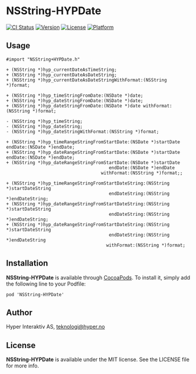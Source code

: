 # NSString-HYPDate

[![CI Status](http://img.shields.io/travis/hyperoslo/NSString-HYPDate.svg?style=flat)](https://travis-ci.org/hyperoslo/NSString-HYPDate)
[![Version](https://img.shields.io/cocoapods/v/NSString-HYPDate.svg?style=flat)](http://cocoadocs.org/docsets/NSString-HYPDate)
[![License](https://img.shields.io/cocoapods/l/NSString-HYPDate.svg?style=flat)](http://cocoadocs.org/docsets/NSString-HYPDate)
[![Platform](https://img.shields.io/cocoapods/p/NSString-HYPDate.svg?style=flat)](http://cocoadocs.org/docsets/NSString-HYPDate)

## Usage

```objc
#import "NSString+HYPDate.h"

+ (NSString *)hyp_currentDateAsTimeString;
+ (NSString *)hyp_currentDateAsDateString;
+ (NSString *)hyp_currentDateAsDateStringWithFormat:(NSString *)format;

+ (NSString *)hyp_timeStringFromDate:(NSDate *)date;
+ (NSString *)hyp_dateStringFromDate:(NSDate *)date;
+ (NSString *)hyp_dateStringFromDate:(NSDate *)date withFormat:(NSString *)format;

- (NSString *)hyp_timeString;
- (NSString *)hyp_dateString;
- (NSString *)hyp_dateStringWithFormat:(NSString *)format;

+ (NSString *)hyp_timeRangeStringFromStartDate:(NSDate *)startDate endDate:(NSDate *)endDate;
+ (NSString *)hyp_dateRangeStringFromStartDate:(NSDate *)startDate endDate:(NSDate *)endDate;
+ (NSString *)hyp_dateRangeStringFromStartDate:(NSDate *)startDate
                                       endDate:(NSDate *)endDate
                                    withFormat:(NSString *)format;;

+ (NSString *)hyp_timeRangeStringFromStartDateString:(NSString *)startDateString
                                       endDateString:(NSString *)endDateString;
+ (NSString *)hyp_dateRangeStringFromStartDateString:(NSString *)startDateString
                                       endDateString:(NSString *)endDateString;
+ (NSString *)hyp_dateRangeStringFromStartDateString:(NSString *)startDateString
                                       endDateString:(NSString *)endDateString
                                      withFormat:(NSString *)format;
```

## Installation

**NSString-HYPDate** is available through [CocoaPods](http://cocoapods.org). To install
it, simply add the following line to your Podfile:

`pod 'NSString-HYPDate'`

## Author

Hyper Interaktiv AS, teknologi@hyper.no

## License

**NSString-HYPDate** is available under the MIT license. See the LICENSE file for more info.
